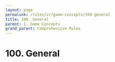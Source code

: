 ```yaml
---
layout: page
permalink: /rules/cr/game-concepts/100-general
title: 100. General
parent: 1. Game Concepts
grand_parent: Comprehensive Rules
---
```


# 100. General